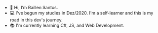 - 👋  Hi, I’m Raillen Santos.
- 💻  I've begun my studies in Dez/2020. I'm a self-learner and this is my road in this dev's journey.
- 📚  I'm currently learning C#, JS, and Web Development.
